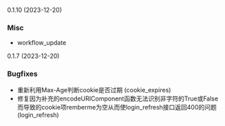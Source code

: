 0.1.10 (2023-12-20)

### Misc

- workflow_update


0.1.7 (2023-12-20)

### Bugfixes

- 重新利用Max-Age判断cookie是否过期 (cookie_expires)
- 修复因为补充的encodeURIComponent函数无法识别非字符的True或False而导致的cookie项remberme为空从而使login_refresh接口返回400的问题 (login_refresh)
